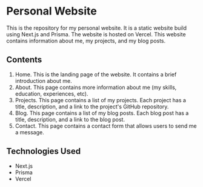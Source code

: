 # Personal Website

This is the repository for my personal website. It is a static website build using Next.js and Prisma. The website is hosted on Vercel. This website contains information about me, my projects, and my blog posts.

## Contents

1. Home. This is the landing page of the website. It contains a brief introduction about me.
2. About. This page contains more information about me (my skills, education, experiences, etc).
3. Projects. This page contains a list of my projects. Each project has a title, description, and a link to the project's GitHub repository.
4. Blog. This page contains a list of my blog posts. Each blog post has a title, description, and a link to the blog post.
5. Contact. This page contains a contact form that allows users to send me a message.

## Technologies Used

-   Next.js
-   Prisma
-   Vercel
